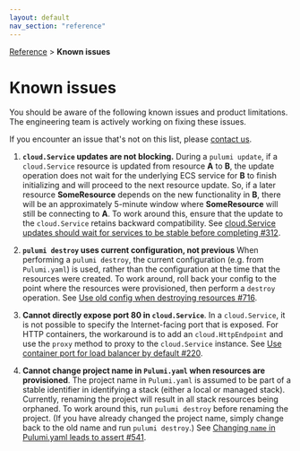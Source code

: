 ```yaml
---
layout: default 
nav_section: "reference"
---
```


<p><a href="/reference">Reference</a> &gt; <b>Known issues</b></p>

# Known issues

You should be aware of the following known issues and product limitations. The engineering team is actively working on fixing these issues. 

If you encounter an issue that's not on this list, please [contact us](/contact).

1. **`cloud.Service` updates are not blocking.** During a `pulumi update`, if a `cloud.Service` resource is updated from resource **A** to **B**, the update operation does not wait for the underlying ECS service for **B** to finish initializing and will proceed to the next resource update. So, if a later resource **SomeResource** depends on the new functionality in **B**, there will be an approximately 5-minute window where **SomeResource** will still be connecting to **A**. To work around this, ensure that the update to the `cloud.Service` retains backward compatibility. See [cloud.Service updates should wait for services to be stable before completing #312](https://github.com/pulumi/pulumi-cloud/issues/312).

1. **`pulumi destroy` uses current configuration, not previous** When performing a `pulumi destroy`, the current configuration (e.g. from `Pulumi.yaml`) is used, rather than the configuration at the time that the resources were created. To work around, roll back your config to the point where the resources were provisioned, then perform a `destroy` operation. See [Use old config when destroying resources #716](https://github.com/pulumi/pulumi/issues/716).

1. **Cannot directly expose port 80 in `cloud.Service`**. In a `cloud.Service`, it is not possible to specify the Internet-facing port that is exposed. For HTTP containers, the workaround is to add an `cloud.HttpEndpoint` and use the `proxy` method to proxy to the `cloud.Service` instance. See [Use container port for load balancer by default #220](https://github.com/pulumi/pulumi-cloud/issues/220).

1. **Cannot change project name in `Pulumi.yaml` when resources are provisioned**. The project name in `Pulumi.yaml` is assumed to be part of a stable identifier in identifying a stack (either a local or managed stack). Currently, renaming the project will result in all stack resources being orphaned. To work around this, run `pulumi destroy` before renaming the project. (If you have already changed the project name, simply change back to the old name and run `pulumi destroy`.) See [Changing `name` in Pulumi.yaml leads to assert #541](https://github.com/pulumi/pulumi/issues/541).
